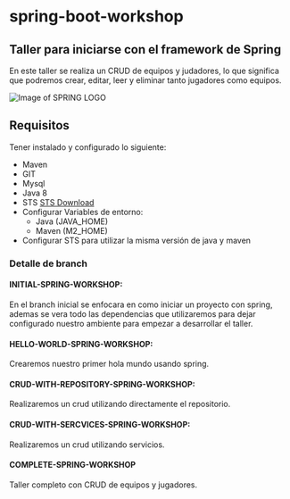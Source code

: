 # spring-boot-workshop
## Taller para iniciarse con el framework de Spring
En este taller se realiza un CRUD de equipos y judadores, lo que significa que podremos crear, editar, leer y eliminar tanto jugadores como equipos.

![Image of SPRING LOGO](https://i2.wp.com/chrouki.com/wp-content/uploads/2018/01/spring-boot.png?resize=716%2C205)

## Requisitos
Tener instalado y configurado lo siguiente:
* Maven
* GIT
* Mysql
* Java 8
* STS [STS Download](https://spring.io/tools/sts/all)
* Configurar Variables de entorno: 
  * Java (JAVA_HOME)
  * Maven (M2_HOME)
* Configurar STS para utilizar la misma versión de java y maven

### Detalle de branch

#### INITIAL-SPRING-WORKSHOP: 
En el branch inicial se enfocara en como iniciar un proyecto con spring, ademas se vera todo las dependencias que utilizaremos para dejar configurado nuestro ambiente para empezar a desarrollar el taller. 

#### HELLO-WORLD-SPRING-WORKSHOP:
Crearemos nuestro primer hola mundo usando spring.

#### CRUD-WITH-REPOSITORY-SPRING-WORKSHOP:
Realizaremos un crud utilizando directamente el repositorio.

#### CRUD-WITH-SERCVICES-SPRING-WORKSHOP:
Realizaremos un crud utilizando servicios.

#### COMPLETE-SPRING-WORKSHOP
Taller completo con CRUD de equipos y jugadores.


